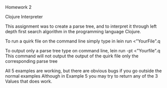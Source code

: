 Homework 2

Clojure Interpreter

This assignment was to create a parse tree, and to interpret it through left depth first search algorithm in the programming language
Clojure.

To run a quirk file on the command line simply type in lein run <"YourFile".q 

To output only a parse tree type on command line,   lein run -pt <"Yourfile".q
This command will not output the output of the quirk file only the corresponding parse tree
 
All 5 examples are working, but there are obvious bugs if you go outside the normal examples
Although in Example 5 you may try to return any of the 3 Values that does work.
